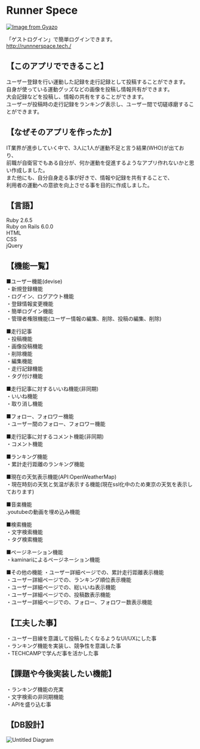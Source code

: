 # Runner Spece
[![Image from Gyazo](https://i.gyazo.com/50411bb853d92089237eed91e9b7bb64.jpg)](https://gyazo.com/50411bb853d92089237eed91e9b7bb64)  

「ゲストログイン」で簡単ログインできます。  
http://runnnerspace.tech./

## 【このアプリでできること】
ユーザー登録を行い運動した記録を走行記録として投稿することができます。  
自身が使っている運動グッズなどの画像を投稿し情報共有ができます。  
大会記録などを投稿し、情報の共有をすることができます。  
ユーザーが投稿時の走行記録をランキング表示し、ユーザー間で切磋琢磨することができます。  

## 【なぜそのアプリを作ったか】
IT業界が進歩していく中で、3人に1人が運動不足と言う結果(WHO)が出ており、  
前職が自衛官でもある自分が、何か運動を促進するようなアプリ作れないかと思い作成しました。  
また他にも、自分自身走る事が好きで、情報や記録を共有することで、  
利用者の運動への意欲を向上させる事を目的に作成しました。  

## 【言語】
Ruby 2.6.5  
Ruby on Rails 6.0.0  
HTML  
CSS  
jQuery  

## 【機能一覧】
■ユーザー機能(devise)  
・新規登録機能  
・ログイン、ログアウト機能  
・登録情報変更機能  
・簡単ログイン機能  
・管理者権限機能(ユーザー情報の編集、削除、投稿の編集、削除)  

■走行記事  
・投稿機能  
・画像投稿機能  
・削除機能  
・編集機能  
・走行記録機能  
・タグ付け機能  

■走行記事に対するいいね機能(非同期)  
・いいね機能  
・取り消し機能  

■フォロー、フォロワー機能  
・ユーザー間のフォロー、フォロワー機能  

■走行記事に対するコメント機能(非同期)  
・コメント機能  

■ランキング機能  
・累計走行距離のランキング機能  

■現在の天気表示機能(API:OpenWeatherMap)  
・現在時刻の天気と気温が表示する機能(現在ssl化中のため東京の天気を表示しております)

■音楽機能  
.youtubeの動画を埋め込み機能  

■検索機能  
・文字検索機能  
・タグ検索機能  

■ページネーション機能  
・kaminariによるページネーション機能  

■その他の機能
・ユーザー詳細ページでの、累計走行距離表示機能  
・ユーザー詳細ページでの、ランキング順位表示機能  
・ユーザー詳細ページでの、総いいね表示機能  
・ユーザー詳細ページでの、投稿数表示機能  
・ユーザー詳細ページでの、フォロー、フォロワー数表示機能  

## 【工夫した事】
・ユーザー目線を意識して投稿したくなるようなUI/UXにした事  
・ランキング機能を実装し、競争性を意識した事  
・TECHCAMPで学んだ事を活かした事  

## 【課題や今後実装したい機能】
・ランキング機能の充実  
・文字検索の非同期機能  
・APIを盛り込む事  
 
## 【DB設計】
![Untitled Diagram](https://user-images.githubusercontent.com/58378612/87174996-fa09df00-c312-11ea-948b-427cc37c355d.png)

